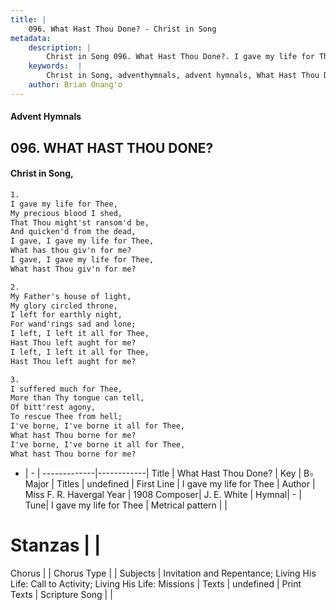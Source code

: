 ```yaml
---
title: |
    096. What Hast Thou Done? - Christ in Song
metadata:
    description: |
        Christ in Song 096. What Hast Thou Done?. I gave my life for Thee, My precious blood I shed, That Thou might'st ransom'd be, And quicken'd from the dead, I gave, I gave my life for Thee, What has thou giv'n for me? I gave, I gave my life for Thee, What hast Thou giv'n for me?
    keywords:  |
        Christ in Song, adventhymnals, advent hymnals, What Hast Thou Done?, I gave my life for Thee. 
    author: Brian Onang'o
---
```


#### Advent Hymnals
## 096. WHAT HAST THOU DONE?
####  Christ in Song,

```txt
1.
I gave my life for Thee,
My precious blood I shed,
That Thou might'st ransom'd be,
And quicken'd from the dead,
I gave, I gave my life for Thee,
What has thou giv'n for me?
I gave, I gave my life for Thee,
What hast Thou giv'n for me?

2.
My Father's house of light,
My glory circled throne,
I left for earthly night,
For wand'rings sad and lone;
I left, I left it all for Thee,
Hast Thou left aught for me?
I left, I left it all for Thee,
Hast Thou left aught for me?

3.
I suffered much for Thee,
More than Thy tongue can tell,
Of bitt'rest agony,
To rescue Thee from hell;
I've borne, I've borne it all for Thee,
What hast Thou borne for me?
I've borne, I've borne it all for Thee,
What hast Thou borne for me?

```

- |   -  |
-------------|------------|
Title | What Hast Thou Done? |
Key | B♭ Major |
Titles | undefined |
First Line | I gave my life for Thee |
Author | Miss F. R. Havergal
Year | 1908
Composer| J. E. White |
Hymnal|  - |
Tune| I gave my life for Thee |
Metrical pattern | |
# Stanzas |  |
Chorus |  |
Chorus Type |  |
Subjects | Invitation and Repentance; Living His Life: Call to Activity; Living His Life: Missions |
Texts | undefined |
Print Texts | 
Scripture Song |  |
    
